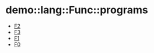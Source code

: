 # demo::lang::Func::programs


   * [F2](Library/demo/lang/Func/programs/F2.md)
   * [F3](Library/demo/lang/Func/programs/F3.md)
   * [F1](Library/demo/lang/Func/programs/F1.md)
   * [F0](Library/demo/lang/Func/programs/F0.md)